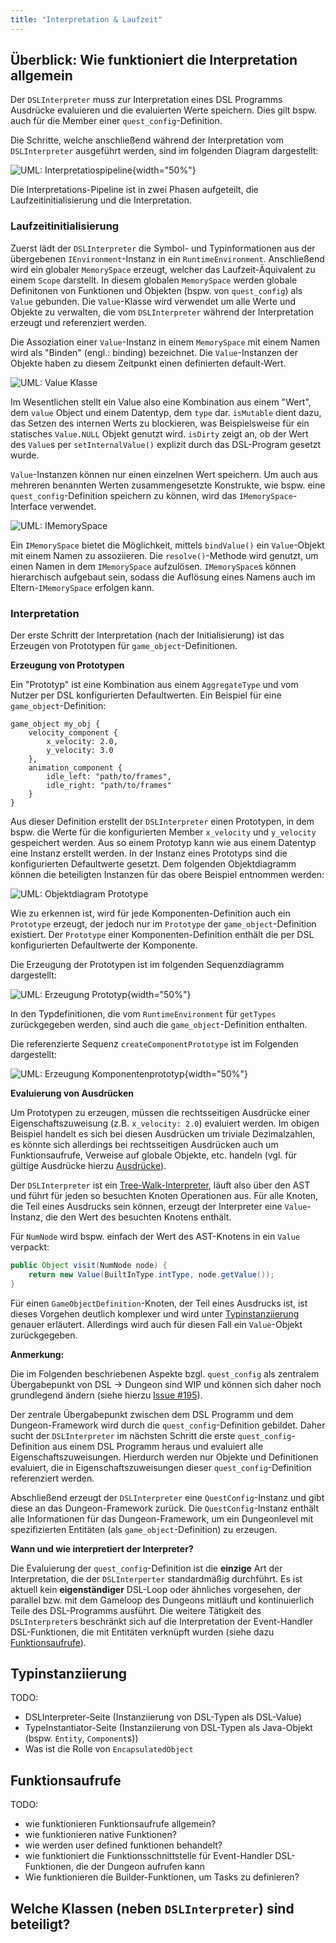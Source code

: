 ```yaml
---
title: "Interpretation & Laufzeit"
---
```


## Überblick: Wie funktioniert die Interpretation allgemein

Der `DSLInterpreter` muss zur Interpretation eines DSL Programms Ausdrücke evaluieren und die evaluierten Werte
speichern. Dies gilt bspw. auch für die Member einer `quest_config`-Definition.

Die Schritte, welche anschließend während der Interpretation vom `DSLInterpreter` ausgeführt
werden, sind im folgenden Diagram dargestellt:

![UML: Interpretatiospipeline](img/interpretation_pipeline.png){width="50%"}

Die Interpretations-Pipeline ist in zwei Phasen aufgeteilt, die Laufzeitinitialisierung und die Interpretation.

### Laufzeitinitialisierung

Zuerst lädt der `DSLInterpreter` die Symbol- und Typinformationen aus der übergebenen `IEnvironment`-Instanz
in ein `RuntimeEnvironment`.
Anschließend wird ein globaler `MemorySpace` erzeugt, welcher das Laufzeit-Äquivalent zu einem `Scope` darstellt.
In diesem globalen `MemorySpace` werden globale Definitonen von Funktionen und Objekten (bspw. von `quest_config`)
als `Value` gebunden. Die `Value`-Klasse wird verwendet um alle Werte und Objekte zu verwalten, die vom `DSLInterpreter`
während der Interpretation erzeugt und referenziert werden.

Die Assoziation einer `Value`-Instanz in einem `MemorySpace` mit einem Namen wird als "Binden" (engl.: binding) bezeichnet.
Die `Value`-Instanzen der Objekte haben zu diesem Zeitpunkt einen definierten default-Wert.

![UML: Value Klasse](img/value_uml.png)

Im Wesentlichen stellt ein Value also eine Kombination aus einem "Wert", dem `value` Object und einem Datentyp,
dem `type` dar.
`isMutable` dient dazu, das Setzen des internen Werts zu blockieren, was Beispielsweise für ein statisches `Value.NULL`
Objekt genutzt wird. `isDirty` zeigt an, ob der Wert des `Value`s per `setInternalValue()` explizit durch das
DSL-Program gesetzt wurde.

`Value`-Instanzen können nur einen einzelnen Wert speichern. Um auch aus mehreren benannten Werten zusammengesetzte
Konstrukte, wie bspw. eine `quest_config`-Definition speichern zu können, wird das `IMemorySpace`-Interface verwendet.

![UML: IMemorySpace](img/imemoryspace_uml.png)

Ein `IMemorySpace` bietet die Möglichkeit, mittels `bindValue()` ein `Value`-Objekt mit einem Namen zu assoziieren.
Die `resolve()`-Methode wird genutzt, um einen Namen in dem `IMemorySpace` aufzulösen.
`IMemorySpace`s können hierarchisch aufgebaut sein, sodass die Auflösung eines Namens auch im Eltern-`IMemorySpace`
erfolgen kann.


### Interpretation

Der erste Schritt der Interpretation (nach der Initialisierung) ist das Erzeugen von Prototypen für
`game_object`-Definitionen.

**Erzeugung von Prototypen**

Ein "Prototyp" ist eine Kombination aus einem `AggregateType` und vom Nutzer
per DSL konfigurierten Defaultwerten. Ein Beispiel für eine `game_object`-Definition:

```
game_object my_obj {
    velocity_component {
        x_velocity: 2.0,
        y_velocity: 3.0
    },
    animation_component {
        idle_left: "path/to/frames",
        idle_right: "path/to/frames"
    }
}
```

Aus dieser Definition erstellt der `DSLInterpreter` einen Prototypen, in dem bspw. die Werte für die konfigurierten Member
`x_velocity` und `y_velocity` gespeichert werden. Aus so einem Prototyp kann wie aus einem Datentyp eine Instanz
erstellt werden. In der Instanz eines Prototyps sind die konfigurierten Defaultwerte gesetzt. Dem folgenden
Objektdiagramm können die beteiligten Instanzen für das obere Beispiel entnommen werden:

![UML: Objektdiagram Prototype](img/prototype_objects.png)

Wie zu erkennen ist, wird für jede Komponenten-Definition auch ein `Prototype` erzeugt,
der jedoch nur im `Prototype` der `game_object`-Definition existiert. Der `Prototype` einer
Komponenten-Definition enthält die per DSL konfigurierten Defaultwerte der Komponente.

Die Erzeugung der Prototypen ist im folgenden Sequenzdiagramm dargestellt:

![UML: Erzeugung Prototyp](img/create_prototype.png){width="50%"}

In den Typdefinitionen, die vom `RuntimeEnvironment` für `getTypes` zurückgegeben werden, sind auch die
`game_object`-Definition enthalten.

Die referenzierte Sequenz `createComponentPrototype` ist im Folgenden dargestellt:

![UML: Erzeugung Komponentenprototyp](img/create_component_prototype.png){width="50%"}

**Evaluierung von Ausdrücken**

Um Prototypen zu erzeugen, müssen die rechtsseitigen Ausdrücke einer Eigenschaftszuweisung (z.B.
`x_velocity: 2.0`) evaluiert werden.
Im obigen Beispiel handelt es sich bei diesen Ausdrücken um triviale Dezimalzahlen, es könnte sich allerdings bei
rechtsseitigen Ausdrücken auch um Funktionsaufrufe, Verweise auf globale Objekte, etc. handeln (vgl. für
gültige Ausdrücke hierzu [Ausdrücke](sprachkonzepte.md#ausdrücke)).

Der `DSLInterpreter` ist ein [Tree-Walk-Interpreter](https://craftinginterpreters.com/a-tree-walk-interpreter.html),
läuft also über den AST und führt für jeden so besuchten Knoten Operationen aus. Für alle Knoten, die Teil eines
Ausdrucks sein können, erzeugt der Interpreter eine `Value`-Instanz, die den Wert des besuchten Knotens enthält.

Für `NumNode` wird bspw. einfach der Wert des AST-Knotens in ein `Value` verpackt:
```java
public Object visit(NumNode node) {
    return new Value(BuiltInType.intType, node.getValue());
}
```

Für einen `GameObjectDefinition`-Knoten, der Teil eines Ausdrucks ist, ist dieses Vorgehen deutlich komplexer und wird
unter [Typinstanziierung](#typinstanziierung) genauer erläutert. Allerdings wird auch für diesen Fall ein `Value`-Objekt
zurückgegeben.

**Anmerkung:**

Die im Folgenden beschriebenen Aspekte bzgl. `quest_config` als zentralem Übergabepunkt von DSL -> Dungeon sind WIP
und können sich daher noch grundlegend ändern (siehe hierzu [Issue #195](https://github.com/Programmiermethoden/Dungeon/issues/195)).

Der zentrale Übergabepunkt zwischen dem DSL Programm und dem Dungeon-Framework wird durch die
`quest_config`-Definition gebildet. Daher sucht der `DSLInterpreter` im nächsten Schritt die erste `quest_config`-Definition
aus einem DSL Programm heraus und evaluiert alle Eigenschaftszuweisungen. Hierdurch werden nur Objekte und Definitionen
evaluiert, die in Eigenschaftszuweisungen dieser `quest_config`-Definition referenziert werden.

Abschließend erzeugt der `DSLInterpreter` eine `QuestConfig`-Instanz und gibt diese an das Dungeon-Framework zurück.
Die `QuestConfig`-Instanz enthält alle Informationen für das Dungeon-Framework, um ein Dungeonlevel mit spezifizierten
Entitäten (als `game_object`-Definition) zu erzeugen.

**Wann und wie interpretiert der Interpreter?**

Die Evaluierung der `quest_config`-Definition ist die **einzige** Art der Interpretation, die der `DSLInterperter`
standardmäßig durchführt.
Es ist aktuell kein **eigenständiger** DSL-Loop oder ähnliches vorgesehen, der parallel bzw. mit dem Gameloop des Dungeons
mitläuft und kontinuierlich Teile des DSL-Programms ausführt.
Die weitere Tätigkeit des `DSLInterpreter`s beschränkt sich auf die Interpretation der Event-Handler DSL-Funktionen, die
mit Entitäten verknüpft wurden (siehe dazu [Funktionsaufrufe](#funktionsaufrufe)).

## Typinstanziierung

TODO:
- DSLInterpreter-Seite (Instanziierung von DSL-Typen als DSL-Value)
- TypeInstantiator-Seite (Instanziierung von DSL-Typen als Java-Objekt (bspw. `Entity`, `Component`s))
- Was ist die Rolle von `EncapsulatedObject`

## Funktionsaufrufe

TODO:
- wie funktionieren Funktionsaufrufe allgemein?
- wie funktionieren native Funktionen?
- wie werden user defined funktionen behandelt?
- wie funktioniert die Funktionsschnittstelle für Event-Handler DSL-Funktionen, die der Dungeon aufrufen kann
- Wie funktionieren die Builder-Funktionen, um Tasks zu definieren?

## Welche Klassen (neben `DSLInterpreter`) sind beteiligt?

